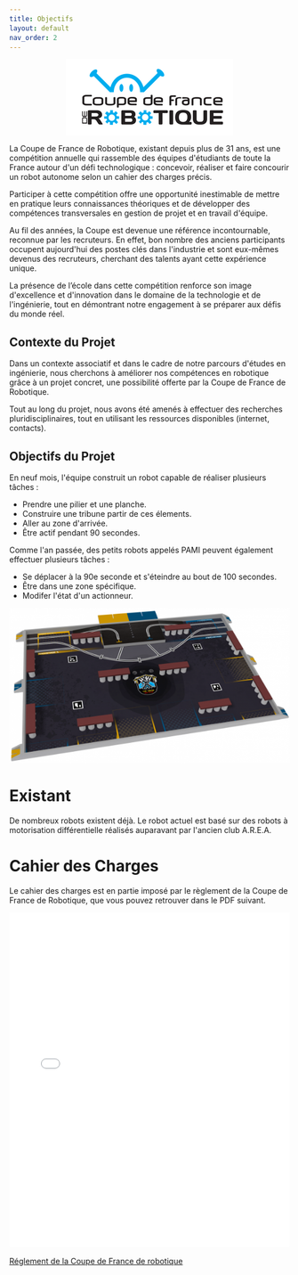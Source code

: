 ```yaml
---
title: Objectifs
layout: default
nav_order: 2
---
```


<div>
	<img src="./Docs/images/coupe_de_robotique_color.webp" alt="Logo de la coupe de france de robotique" style="display: block; margin-left: auto; margin-right: auto;">
</div>

La Coupe de France de Robotique, existant depuis plus de 31 ans, est une compétition annuelle qui rassemble des équipes d'étudiants de toute la France autour d'un défi technologique : concevoir, réaliser et faire concourir un robot autonome selon un cahier des charges précis.

Participer à cette compétition offre une opportunité inestimable de mettre en pratique leurs connaissances théoriques et de développer des compétences transversales en gestion de projet et en travail d'équipe.

Au fil des années, la Coupe est devenue une référence incontournable, reconnue par les recruteurs. En effet, bon nombre des anciens participants occupent aujourd'hui des postes clés dans l'industrie et sont eux-mêmes devenus des recruteurs, cherchant des talents ayant cette expérience unique.

La présence de l’école dans cette compétition renforce son image d'excellence et d'innovation dans le domaine de la technologie et de l'ingénierie, tout en démontrant notre engagement à se préparer aux défis du monde réel.

## Contexte du Projet

Dans un contexte associatif et dans le cadre de notre parcours d'études en ingénierie, nous cherchons à améliorer nos compétences en robotique grâce à un projet concret, une possibilité offerte par la Coupe de France de Robotique. 

Tout au long du projet, nous avons été amenés à effectuer des recherches pluridisciplinaires, tout en utilisant les ressources disponibles (internet, contacts).

## Objectifs du Projet

En neuf mois, l'équipe construit un robot capable de réaliser plusieurs tâches :

- Prendre une pilier et une planche.
- Construire une tribune partir de ces élements.
- Aller au zone d'arrivée.
- Être actif pendant 90 secondes.

Comme l'an passée, des petits robots appelés PAMI peuvent également effectuer plusieurs tâches :

- Se déplacer à la 90e seconde et s'éteindre au bout de 100 secondes.
- Être dans une zone spécifique.
- Modifer l'état d'un actionneur.


![Table de match](./Docs/images/table2025.png)

# Existant

De nombreux robots existent déjà. Le robot actuel est basé sur des robots à motorisation différentielle réalisés auparavant par l'ancien club A.R.E.A.

# Cahier des Charges

Le cahier des charges est en partie imposé par le règlement de la Coupe de France de Robotique, que vous pouvez retrouver dans le PDF suivant.

<embed src="./Docs/Annexes/Eurobot2025_Rules.pdf" type="application/pdf" width="100%" height="600px"/>

[Réglement de la Coupe de France de robotique](https://www.eurobot.org/wp-content/uploads/2024/10/Eurobot2025_Rules.pdf)
